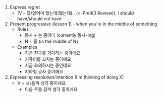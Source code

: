 1. Express regret 
    - (V – 았/었어야 했는데(됐는데).. (<-PreIK3 Review)): I should have/should not have
2. Present progressive (lesson 1) - when you're in the middle of something
    - Rules
        - 동사 + 는 중이다 (currently 동사-ing)
        - N + 중 (in the middle of N)
    - Examples
        - 지금 친구를 기다리는 중이에요
        - 커퓨터를 고치는 중이에요
        - 지금 화의하시는 중인데요
        - 지하철 공사 중이에요
3. Expressing resolution/intention (I'm thinking of doing X)
    - V + ㄹ/을까 생각 중이에요
        - 다음 주쯤 갈까 생각 중이에요